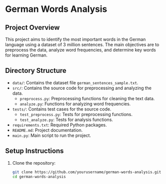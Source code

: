# German Words Analysis

## Project Overview

This project aims to identify the most important words in the German language using a dataset of 3 million sentences. The main objectives are to preprocess the data, analyze word frequencies, and determine key words for learning German.

## Directory Structure

- `data/`: Contains the dataset file `german_sentences_sample.txt`.
- `src/`: Contains the source code for preprocessing and analyzing the data.
  - `preprocess.py`: Preprocessing functions for cleaning the text data.
  - `analyze.py`: Functions for analyzing word frequencies.
- `tests/`: Contains test cases for the source code.
  - `test_preprocess.py`: Tests for preprocessing functions.
  - `test_analyze.py`: Tests for analysis functions.
- `requirements.txt`: Required Python packages.
- `README.md`: Project documentation.
- `main.py`: Main script to run the project.

## Setup Instructions

1. Clone the repository:
   ```sh
   git clone https://github.com/yourusername/german-words-analysis.git
   cd german-words-analysis
